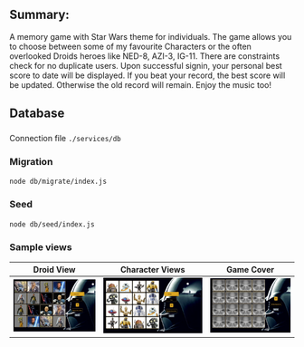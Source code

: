 ## Summary: 
A memory game with Star Wars theme for individuals. The game allows you to choose between some of my favourite Characters or the often overlooked Droids heroes like NED-8, AZI-3, IG-11. 
There are constraints check for no duplicate users. 
Upon successful signin, your personal best score to date will be displayed. If you beat your record, the best score will be updated. Otherwise the old record will remain.
Enjoy the music too! 

## Database

###

Connection file `./services/db`

 ### Migration
 
```
node db/migrate/index.js

```

### Seed

```
node db/seed/index.js
```


### Sample views 
Droid View         |  Character Views | Game Cover
:-------------------------:|:-------------------------:|:-------------------------:
![](views/characters.jpg)  |  ![](views/droids.jpg)|  ![](views/start.jpg)
